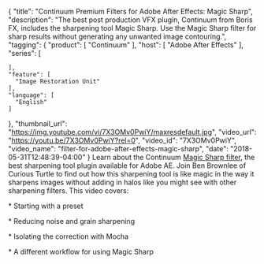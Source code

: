 {
  "title": "Continuum Premium Filters for Adobe After Effects: Magic Sharp",
  "description": "The best post production VFX plugin, Continuum from Boris FX, includes the sharpening tool Magic Sharp. Use the Magic Sharp filter for sharp results without generating any unwanted image contouring.",
  "tagging": {
    "product": [
      "Continuum"
    ],
    "host": [
      "Adobe After Effects"
    ],
    "series": [

    ],
    "feature": [
      "Image Restoration Unit"
    ],
    "language": [
      "English"
    ]
  },
  "thumbnail_url": "https://img.youtube.com/vi/7X3OMv0PwiY/maxresdefault.jpg",
  "video_url": "https://youtu.be/7X3OMv0PwiY?rel=0",
  "video_id": "7X3OMv0PwiY",
  "video_name": "filter-for-adobe-after-effects-magic-sharp",
  "date": "2018-05-31T12:48:39-04:00"
}
Learn about the Continuum [Magic Sharp filter](/products/continuum-filters/magic-sharp/), the best sharpening tool plugin available for Adobe AE. Join Ben Brownlee of Curious Turtle to find out how this sharpening tool is like magic in the way it sharpens images without adding in halos like you might see with other sharpening filters. This video covers:

\* Starting with a preset

\* Reducing noise and grain sharpening

\* Isolating the correction with Mocha

\* A different workflow for using Magic Sharp
